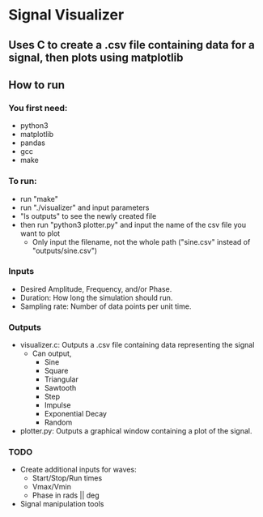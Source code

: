 # Signal Visualizer
## Uses C to create a .csv file containing data for a signal, then plots using matplotlib 

## How to run
### You first need:
- python3
- matplotlib
- pandas
- gcc
- make

### To run:
- run "make"
- run "./visualizer" and input parameters
- "ls outputs" to see the newly created file
- then run "python3 plotter.py" and input the name of the csv file you want to plot
	- Only input the filename, not the whole path ("sine.csv" instead of "outputs/sine.csv")

### Inputs
- Desired Amplitude, Frequency, and/or Phase.
- Duration: How long the simulation should run.
- Sampling rate: Number of data points per unit time.

### Outputs
- visualizer.c: Outputs a .csv file containing data representing the signal
    - Can output,
        - Sine
        - Square
        - Triangular
        - Sawtooth
        - Step
        - Impulse
        - Exponential Decay
        - Random
- plotter.py: Outputs a graphical window containing a plot of the signal.

### TODO
- Create additional inputs for waves:
    - Start/Stop/Run times
    - Vmax/Vmin
    - Phase in rads || deg
- Signal manipulation tools
